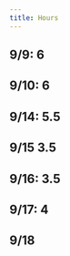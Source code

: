 ```yaml
---
title: Hours
---
```


## 9/9: 6

## 9/10: 6

## 9/14: 5.5

## 9/15 3.5

## 9/16: 3.5

## 9/17: 4

## 9/18
